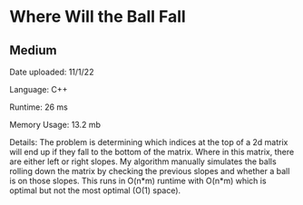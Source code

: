 
# Where Will the Ball Fall

## Medium

Date uploaded: 11/1/22

Language: C++

Runtime: 26 ms

Memory Usage: 13.2 mb

Details: The problem is determining which indices at the top of a 2d matrix will end up if they fall to the bottom of the matrix. Where in this matrix, there are either left or right slopes. My algorithm manually simulates the balls rolling down the matrix by checking the previous slopes and whether a ball is on those slopes. This runs in O(n\*m) runtime with O(n\*m) which is optimal but not the most optimal (O(1) space).
